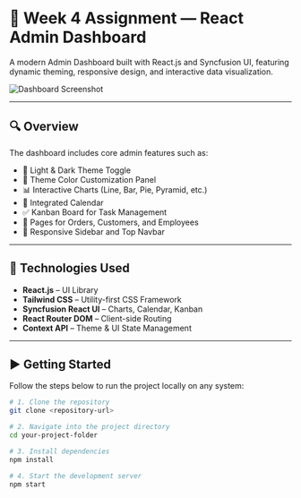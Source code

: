 # 📅 Week 4  Assignment — React Admin Dashboard

A modern Admin Dashboard built with React.js and Syncfusion UI, featuring dynamic theming, responsive design, and interactive data visualization.

![Dashboard Screenshot](https://i.ibb.co/W6g39w3/image.png)

---

## 🔍 Overview

The dashboard includes core admin features such as:

- 🔄 Light & Dark Theme Toggle  
- 🎨 Theme Color Customization Panel  
- 📊 Interactive Charts (Line, Bar, Pie, Pyramid, etc.)  
- 📅 Integrated Calendar  
- ✅ Kanban Board for Task Management  
- 📁 Pages for Orders, Customers, and Employees  
- 🧭 Responsive Sidebar and Top Navbar

---

## 🧰 Technologies Used

- **React.js** – UI Library  
- **Tailwind CSS** – Utility-first CSS Framework  
- **Syncfusion React UI** – Charts, Calendar, Kanban  
- **React Router DOM** – Client-side Routing  
- **Context API** – Theme & UI State Management

---

## ▶️ Getting Started

Follow the steps below to run the project locally on any system:

```bash
# 1. Clone the repository
git clone <repository-url>

# 2. Navigate into the project directory
cd your-project-folder

# 3. Install dependencies
npm install

# 4. Start the development server
npm start
